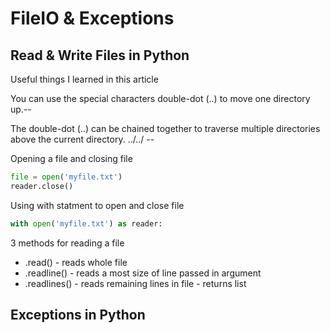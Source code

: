 # FileIO & Exceptions

## Read & Write Files in Python
Useful things I learned in this article

You can use the special characters double-dot (..) to move one directory up.--

The double-dot (..) can be chained together to traverse multiple directories above the current directory. ../../ --

Opening a file and closing file

```py
file = open('myfile.txt')
reader.close()
```

Using with statment to open and close file

```py
with open('myfile.txt') as reader: 
``` 

3 methods for reading a file

- .read() - reads whole file
- .readline() - reads a most size of line passed in argument
- .readlines() - reads remaining lines in file - returns list

## Exceptions in Python
